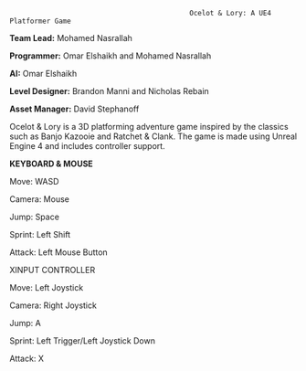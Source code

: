                                                 Ocelot & Lory: A UE4 Platformer Game

**Team Lead:** Mohamed Nasrallah

**Programmer:** Omar Elshaikh and Mohamed Nasrallah

**AI:** Omar Elshaikh

**Level Designer:** Brandon Manni and Nicholas Rebain

**Asset Manager:** David Stephanoff

Ocelot & Lory is a 3D platforming adventure game inspired by the classics such as Banjo Kazooie and Ratchet & Clank. 
The game is made using Unreal Engine 4 and includes controller support.

**KEYBOARD & MOUSE**

Move: WASD

Camera: Mouse

Jump: Space

Sprint: Left Shift

Attack: Left Mouse Button

XINPUT CONTROLLER

Move: Left Joystick

Camera: Right Joystick

Jump: A

Sprint: Left Trigger/Left Joystick Down

Attack: X
